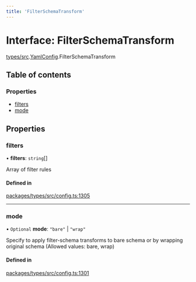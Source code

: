 ```yaml
---
title: 'FilterSchemaTransform'
---
```


# Interface: FilterSchemaTransform

[types/src](../modules/types_src).[YamlConfig](../modules/types_src.YamlConfig).FilterSchemaTransform

## Table of contents

### Properties

- [filters](types_src.YamlConfig.FilterSchemaTransform#filters)
- [mode](types_src.YamlConfig.FilterSchemaTransform#mode)

## Properties

### filters

• **filters**: `string`[]

Array of filter rules

#### Defined in

[packages/types/src/config.ts:1305](https://github.com/Urigo/graphql-mesh/blob/master/packages/types/src/config.ts#L1305)

___

### mode

• `Optional` **mode**: ``"bare"`` \| ``"wrap"``

Specify to apply filter-schema transforms to bare schema or by wrapping original schema (Allowed values: bare, wrap)

#### Defined in

[packages/types/src/config.ts:1301](https://github.com/Urigo/graphql-mesh/blob/master/packages/types/src/config.ts#L1301)
